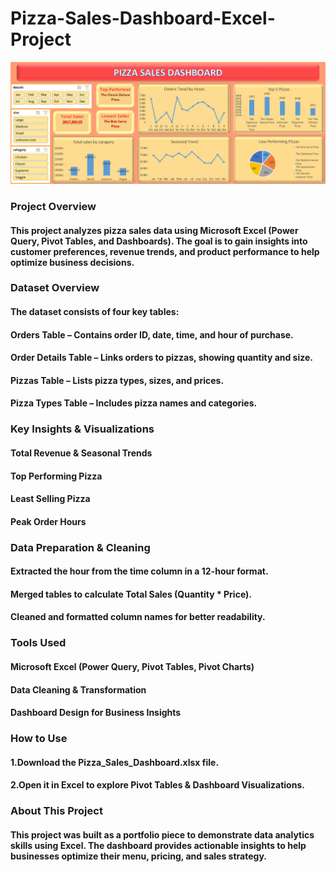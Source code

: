 # Pizza-Sales-Dashboard-Excel-Project
![image alt](https://github.com/digvijaydeshmukh12/Pizza-Sales-Dashboard-Excel-Project/blob/66349751554ced2e14a7d41251185a9ca9dbf2cd/dashboard.png)

### Project Overview
#### This project analyzes pizza sales data using Microsoft Excel (Power Query, Pivot Tables, and Dashboards). The goal is to gain insights into customer preferences, revenue trends, and product performance to help optimize business decisions.

### Dataset Overview
#### The dataset consists of four key tables:
#### Orders Table – Contains order ID, date, time, and hour of purchase.
#### Order Details Table – Links orders to pizzas, showing quantity and size.
#### Pizzas Table – Lists pizza types, sizes, and prices.
#### Pizza Types Table – Includes pizza names and categories.

### Key Insights & Visualizations
#### Total Revenue & Seasonal Trends 
#### Top Performing Pizza
#### Least Selling Pizza
#### Peak Order Hours

 ### Data Preparation & Cleaning
 #### Extracted the hour from the time column in a 12-hour format.
 #### Merged tables to calculate Total Sales (Quantity * Price).
 #### Cleaned and formatted column names for better readability.
 
### Tools Used
#### Microsoft Excel (Power Query, Pivot Tables, Pivot Charts)
#### Data Cleaning & Transformation
#### Dashboard Design for Business Insights

### How to Use
#### 1.Download the Pizza_Sales_Dashboard.xlsx file.
#### 2.Open it in Excel to explore Pivot Tables & Dashboard Visualizations.

### About This Project
#### This project was built as a portfolio piece to demonstrate data analytics skills using Excel. The dashboard provides actionable insights to help businesses optimize their menu, pricing, and sales strategy.
